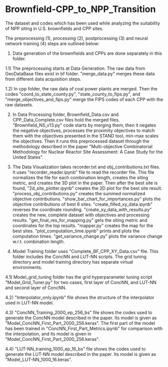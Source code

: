 # Brownfield-CPP_to_NPP_Transition
The dataset and codes which has been used while analyzing the suitability of NPP siting in U.S. brownfields and CPP sites. 

The preprocessing (1), processing (2), postprocessing (3) and neural network training (4) steps are outlined below:

1) Data generation of the brownfields and CPPs are done separately in this folder. 

1.1) The preprocessing starts at Data Generation. The raw data from GeoDataBase files exist in bf folder. "merge_data.py" merges these data from different data acquisition steps. 

1.2) In cpp folder, the raw data of coal power plants are merged. Then the codes "coord_to_state_county.py", "state_county_to_fips.py", and "merge_objectives_and_fips.py" merge the FIPS codes of each CPP with the raw datasets.

2) In Data Processing folder, Brownfield_Data.csv and CPP_Data_Complete.csv files hold the merged files. "Brownfield_NS_v13.py" code starts by merging them, then it negates the negative objectives, processes the proximity objectives to match them with the objectives presented in the STAND tool, min-max scales the objectives. Then it runs this preprocessed dataset through the methodology described in the paper "Multi-objective Combinatorial Methodology for Nuclear Reactor Site Assessment: A Case Study for the United States".

3) The Data Visualization takes recorder.txt and obj_contributions.txt files. It uses "recorder_reader.ipynb" file to read the recorder file. This file normalizes the file for each combination length, creates the siting metric, and creates the 3D plot in the paper. Then after the best site is found, "2d_site_plotter.ipynb" creates the 2D plot for the best site result. "process_obj_contributions.py" creates the summed normalized objective contributions. "show_bar_chart_for_importances.py" plots the objective contributions of best 6 sites. "create_filled_xy_data.ipynb" reverses the coordinate rounding. "create_xy_data_with_results.py" creates the new, complete dataset with objectives and processing results. "get_final_res_for_mapping.py" gets the siting metric and coordinates for the top results. "mapper.py" creates the map for the best sites. "plot_computation_time.ipynb" prints and plots the computation times. "get_variance_change.py" plots the variance change w.r.t. combination length.

4) Model Training folder uses "Complete_BF_CPP_XY_Data.csv" file. This folder includes the ConcNN and LUT-NN scripts. The grid tuning directory and model training directory has separate virtual environments.

4.1) Model_grid_tuning folder has the grid hyperparameter tuning script "Model_Grid_Tuner.py" for two cases, first layer of ConcNN, and LUT-NN and second layer of ConcNN. 

4.2) "Interpolator_only.ipynb" file shows the structure of the interpolator used in LUT-NN model. 

4.3) "ConcNN_Training_2000_ep_256_bs" file shows the codes used to generate the ConcNN model described in the paper. Its model is given as "Model_ConcNN_First_Part_2000_256.keras". The first part of the model has been trained in "ConcNN_First_Part_Metrics.ipynb" for comparison with the interpolation, and its model is given in "Model_ConcNN_First_Part_2000_256.keras".

4.4) "LUT-NN_training_1000_ep_16_bs" file shows the codes used to generate the LUT-NN model described in the paper. Its model is given as "Model_LUT-NN_1000_16.keras".